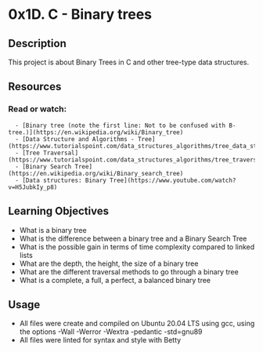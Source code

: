 # 0x1D. C - Binary trees

## Description
This project is about Binary Trees in C and other tree-type data structures. 

## Resources
  ### Read or watch:
      - [Binary tree (note the first line: Not to be confused with B-tree.)](https://en.wikipedia.org/wiki/Binary_tree)
      - [Data Structure and Algorithms - Tree](https://www.tutorialspoint.com/data_structures_algorithms/tree_data_structure.htm)
      - [Tree Traversal](https://www.tutorialspoint.com/data_structures_algorithms/tree_traversal.htm)
      - [Binary Search Tree](https://en.wikipedia.org/wiki/Binary_search_tree)
      - [Data structures: Binary Tree](https://www.youtube.com/watch?v=H5JubkIy_p8)
    
## Learning Objectives
- What is a binary tree
- What is the difference between a binary tree and a Binary Search Tree
- What is the possible gain in terms of time complexity compared to linked lists
- What are the depth, the height, the size of a binary tree
- What are the different traversal methods to go through a binary tree
- What is a complete, a full, a perfect, a balanced binary tree
      
## Usage 
- All files were create and compiled on Ubuntu 20.04 LTS using gcc, using the options -Wall -Werror -Wextra -pedantic -std=gnu89
- All files were linted for syntax and style with Betty
